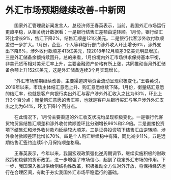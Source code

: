# 外汇市场预期继续改善-中新网

　　国家外汇管理局新闻发言人、总经济师王春英表示，当前，我国外汇市场运行更趋平稳，从相关统计数据看：一是银行结售汇差额由逆转顺。1月份，银行结汇环比增长9%，售汇下降2%，结售汇顺差121亿美元。二是银行代客涉外收付款顺差进一步扩大。1月份，企业、个人等非银行部门涉外收入环比增长6%，涉外支出下降6%，涉外收付款顺差413亿美元，较2018年12月顺差3亿美元明显增加。三是外汇储备余额持续回升。总的来看，1月份境内外汇市场供求保持基本平衡，非美元货币相对美元汇率上升，主要金融资产价格有所上涨，共同推动当月外汇储备余额上升152亿美元，这是外汇储备连续3个月实现增长。

　　“外汇市场预期继续改善，主要渠道跨境资金流动呈现积极变化。”王春英说，2019年以来，市场主体结汇意愿上升、购汇意愿继续下降。1月份，衡量结汇意愿的结汇率，也就是客户向银行卖出外汇与客户涉外外汇收入之比为63%，环比上升3个百分点；衡量购汇意愿的售汇率，也就是客户从银行买汇与客户涉外外汇支出之比为64%，环比下降1个百分点。

　　在此情况下，1月份主要渠道的外汇收支状况均呈现积极变化。一是银行代客货物贸易结售汇顺差和涉外收付款顺差环比分别增长96%和2.9倍。二是直接投资项下结售汇和涉外收付款均延续较大顺差。三是证券投资项下结售汇由逆转顺，涉外收付款顺差环比增长70%。四是个人购汇继续稳中有降，同比减少11%。五是远期结售汇签约连续5个月保持顺差格局。

　　王春英表示，今年以来，我国宏观政策强化逆周期调节，继续实施积极的财政政策和稳健的货币政策，进一步增强了市场信心，起到了稳定外汇市场的作用。下一步，我国深入推进供给侧结构性改革，积极推动全方位对外开放，将保持经济运行在合理区间，有助于夯实我国外汇市场平稳运行的基础。
